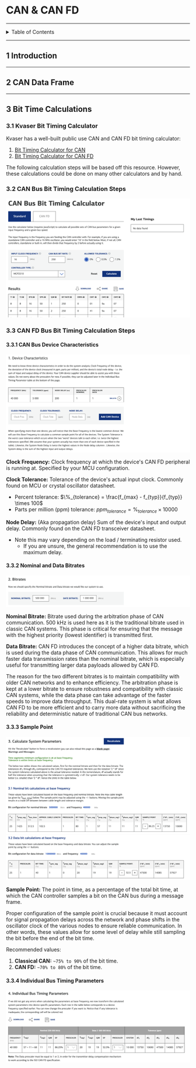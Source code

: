 # CAN & CAN FD

---

<details markdown="1">
  <summary>Table of Contents</summary>

- [1 Introduction](#1-introduction)
- [2 CAN Data Frame](#2-can-data-frame)
- [3 Bit Time Calculations](#3-bit-time-calculations)
    - [3.1 Kvaser Bit Timing Calculator](#31-kvaser-bit-timing-calculator)
    - [3.2 CAN Bus Bit Timing Calculation Steps](#32-can-bus-bit-timing-calculation-steps)
    - [3.3 CAN FD Bus Bit Timing Calculation Steps](#33-can-fd-bus-bit-timing-calculation-steps)
        - [3.3.1 CAN Bus Device Characteristics](#331-can-bus-device-characteristics)
        - [3.3.2 Nominal and Data Bitrates](#332-nominal-and-data-bitrates)
        - [3.3.3 Sample Point](#333-sample-point)
        - [3.3.4 Individual Bus Timing Parameters](#334-individual-bus-timing-parameters)

</details>

---

## 1 Introduction

---

## 2 CAN Data Frame

---

## 3 Bit Time Calculations

### 3.1 Kvaser Bit Timing Calculator

Kvaser has a well-built public use CAN and CAN FD bit timing calculator:

1. [Bit Timing Calculator for CAN](https://www.kvaser.com/support/calculators/bit-timing-calculator/)
2. [Bit Timing Calculator for CAN FD](https://www.kvaser.com/support/calculators/can-fd-bit-timing-calculator/)

The following calculation steps will be based off this resource. However, these
calculations could be done on many other calculators and by hand.

### 3.2 CAN Bus Bit Timing Calculation Steps

![can bus timings.png](pictures/can%20bus%20timings.png)

### 3.3 CAN FD Bus Bit Timing Calculation Steps

#### 3.3.1 CAN Bus Device Characteristics

![canfd device characteristics.png](pictures/canfd%20device%20characteristics.png)

**Clock Frequency:** Clock frequency at which the device's CAN FD peripheral is
running at. Specified by your MCU configuration.

**Clock Tolerance:** Tolerance of the device's actual input clock. Commonly
found on MCU or crystal oscillator datasheet.

- Percent
  tolerance: $\%_{tolerance} = \frac{f_{max} - f_{typ}}{f_{typ}} \times 100$
- Parts per million (ppm)
  tolerance: $ppm_{tolerance} = \%_{tolerance} \times 10000$

**Node Delay:** (Aka propagation delay) Sum of the device's input and output
delay. Commonly found on the CAN FD transceiver datasheet.

- Note this may vary depending on the load / terminating resistor used.
    - If you are unsure, the general recommendation is to use the maximum delay.

#### 3.3.2 Nominal and Data Bitrates

![canfd bitrates.png](pictures/canfd%20bitrates.png)

**Nominal Bitrate:** Bitrate used during the arbitration phase of CAN
communication. 500 kHz is used here as it is the traditional bitrate used in
classic CAN systems. This phase is critical for ensuring that the message with
the highest priority (lowest identifier) is transmitted first.

**Data Bitrate:** CAN FD introduces the concept of a higher data bitrate, which
is used during the data phase of CAN communication. This allows for much faster
data transmission rates than the nominal bitrate, which is especially useful for
transmitting larger data payloads allowed by CAN FD.

The reason for the two different bitrates is to maintain compatibility with
older CAN networks and to enhance efficiency. The arbitration phase is kept at a
lower bitrate to ensure robustness and compatibility with classic CAN systems,
while the data phase can take advantage of the faster speeds to improve data
throughput. This dual-rate system is what allows CAN FD to be more efficient and
to carry more data without sacrificing the reliability and deterministic nature
of traditional CAN bus networks.

#### 3.3.3 Sample Point

![canfd calculate system parameters 1 of 2.png](pictures/canfd%20calculate%20system%20parameters%201%20of%202.png)
![canfd calculate system parameters 2 of 2.png](pictures/canfd%20calculate%20system%20parameters%202%20of%202.png)

**Sample Point:** The point in time, as a percentage of the total bit time, at
which the CAN controller samples a bit on the CAN bus during a message frame.

Proper configuration of the sample point is crucial because it must account for
signal propagation delays across the network and phase shifts in the oscillator
clock of the various nodes to ensure reliable communication. In other words,
these values allow for some level of delay while still sampling the bit before
the end of the bit time.

Recommended values:

1. **Classical CAN:** `~75% to 90%` of the bit time.
2. **CAN FD:** `~70% to 80%` of the bit time.

#### 3.3.4 Individual Bus Timing Parameters

![canfd individual bus timing parameters.png](pictures/canfd%20individual%20bus%20timing%20parameters.png)
